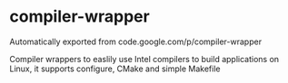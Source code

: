 # compiler-wrapper
Automatically exported from code.google.com/p/compiler-wrapper

Compiler wrappers to easlily use Intel compilers to build applications on Linux, it supports configure, CMake and simple Makefile
